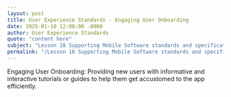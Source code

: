 ```yaml
---
layout: post
title: User Experience Standards - Engaging User Onboarding
date: 2025-01-10 12:00:00 -0000
author: User Experience Standards
quote: "content here"
subject: "Lesson 18 Supporting Mobile Software standards and specifications"
permalink: "/Lesson 18 Supporting Mobile Software standards and specifications/User Experience Standards/User Experience Standards - Engaging User Onboarding"
---
```


Engaging User Onboarding: Providing new users with informative and interactive tutorials or guides to help them get accustomed to the app efficiently.
